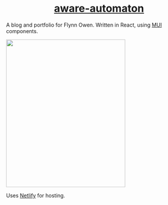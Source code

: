 <h1 align="center"><a href="https://www.aware-automaton.com/"> aware-automaton </a></h1>

A blog and portfolio for Flynn Owen. Written in React, using [MUI](https://mui.com/) components. 

<img align="center" width="80%" height="400" src="src/images/projects/Aware.gif"/>

Uses [Netlify](https://www.netlify.com/) for hosting.
